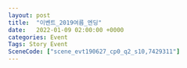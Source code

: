 ```yaml
---
layout: post
title:  "이벤트_2019여름_엔딩"
date:   2022-01-09 02:00:00 +0000
categories: Event
Tags: Story Event
SceneCode: ["scene_evt190627_cp0_q2_s10,7429311"]
---
```

